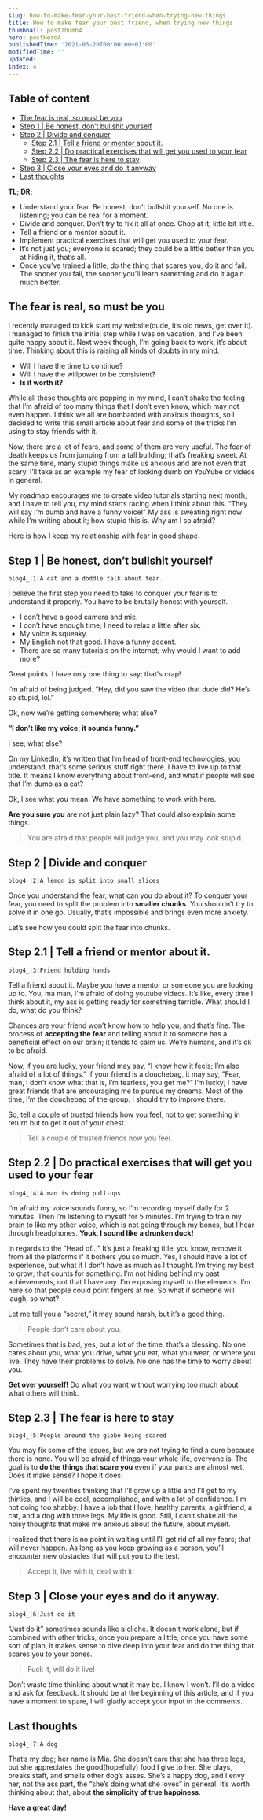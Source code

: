 ```yaml
---
slug: how-to-make-fear-your-best-friend-when-trying-new-things
title: How to make fear your best friend, when trying new things
thumbnail: postThumb4
hero: postHero4
publishedTime: '2021-03-20T00:00:00+01:00'
modifiedTime: ''
updated:
index: 4
---
```


<section class="c-table-of-content-section">
 <div class="c-table-of-content">
   <h2 class="c-table-of-content__title">Table of content</h2>
   <ul class="c-table-of-content__list">
     <li class="c-table-of-content__item"><a href="#section-1">The fear is real, so must be you</a></li>
     <li class="c-table-of-content__item"><a href="#section-2">Step 1 | Be honest, don’t bullshit yourself</a></li>
     <li class="c-table-of-content__item">
      <a href="#section-3">Step 2 | Divide and conquer</a> 
      <ul class="c-table-of-content__list">
        <li class="c-table-of-content__item"><a href="#section-4">Step 2.1 | Tell a friend or mentor about it.</a></li>
        <li class="c-table-of-content__item"><a href="#section-5">Step 2.2 | Do practical exercises that will get you used to your fear</a></li>
        <li class="c-table-of-content__item"><a href="#section-6">Step 2.3 | The fear is here to stay</a></li>
      </ul>
     </li>
     <li class="c-table-of-content__item"><a href="#section-7">Step 3 | Close your eyes and do it anyway</a></li>
     <li class="c-table-of-content__item"><a href="#section-8">Last thoughts</a></li>
   </ul>
 </div>
<section>

**TL; DR;**</br>

- Understand your fear. Be honest, don’t bullshit yourself. No one is listening; you can be real for a moment.
- Divide and conquer. Don’t try to fix it all at once. Chop at it, little bit little.
- Tell a friend or a mentor about it.
- Implement practical exercises that will get you used to your fear.
- It’s not just you; everyone is scared; they could be a little better than you at hiding it, that’s all.
- Once you’ve trained a little, do the thing that scares you, do it and fail. The sooner you fail, the sooner you’ll learn something and do it again much better.

<h2 id="section-1">The fear is real, so must be you</h2>

I recently managed to kick start my website(dude, it’s old news, get over it).
I managed to finish the initial step while I was on vacation, and I've been quite happy about it. Next week though, I’m going back to work, it’s about time. Thinking about this is raising all kinds of doubts in my mind.

- Will I have the time to continue?
- Will I have the willpower to be consistent?
- **Is it worth it?**

While all these thoughts are popping in my mind, I can’t shake the feeling that I’m afraid of too many things that I don’t even know, which may not even happen. I think we all are bombarded with anxious thoughts, so I decided to write this small article about fear and some of the tricks I’m using to stay friends with it.

Now, there are a lot of fears, and some of them are very useful. The fear of death keeps us from jumping from a tall building; that’s freaking sweet. At the same time, many stupid things make us anxious and are not even that scary. I’ll take as an example my fear of looking dumb on YouYube or videos in general.

My roadmap encourages me to create video tutorials starting next month, and I have to tell you, my mind starts racing when I think about this. “They will say I’m dumb and have a funny voice!” My ass is sweating right now while I’m writing about it; how stupid this is. Why am I so afraid?

Here is how I keep my relationship with fear in good shape.

<h2 id="section-2">Step 1 | Be honest, don’t bullshit yourself</h2>

```Image
blog4_|1|A cat and a doddle talk about fear.
```

I believe the first step you need to take to conquer your fear is to understand it properly. You have to be brutally honest with yourself.

- I don’t have a good camera and mic.
- I don’t have enough time; I need to relax a little after six.
- My voice is squeaky.
- My English not that good. I have a funny accent.
- There are so many tutorials on the internet; why would I want to add more?

Great points. I have only one thing to say; that's crap!

I’m afraid of being judged.
“Hey, did you saw the video that dude did? He’s so stupid, lol.”

Ok, now we’re getting somewhere; what else?

**“I don’t like my voice; it sounds funny.”**

I see; what else?

On my LinkedIn, it’s written that I’m head of front-end technologies, you understand, that’s some serious stuff right there. I have to live up to that title. It means I know everything about front-end, and what if people will see that I’m dumb as a cat?

Ok, I see what you mean. We have something to work with here.

**Are you sure you** are not just plain lazy? That could also explain some things.

> You are afraid that people will judge you, and you may look stupid.

<h2 id="section-3">Step 2 | Divide and conquer</h2>

```Image
blog4_|2|A lemon is split into small slices
```

Once you understand the fear, what can you do about it? To conquer your fear, you need to split the problem into **smaller chunks**. You shouldn’t try to solve it in one go. Usually, that’s impossible and brings even more anxiety.

Let’s see how you could split the fear into chunks.

<h2 id="section-4">Step 2.1 | Tell a friend or mentor about it.</h2>

```Image
blog4_|3|Friend holding hands
```

Tell a friend about it. Maybe you have a mentor or someone you are looking up to. You, ma man, I’m afraid of doing youtube videos. It’s like, every time I think about it, my ass is getting ready for something terrible. What should I do, what do you think?

Chances are your friend won’t know how to help you, and that’s fine. The process of **accepting the fear** and telling about it to someone has a beneficial effect on our brain; it tends to calm us. We’re humans, and it’s ok to be afraid.

Now, if you are lucky, your friend may say, “I know how it feels; I’m also afraid of a lot of things.” If your friend is a douchebag, it may say, ”Fear, man, I don’t know what that is, I’m fearless, you get me?” I’m lucky; I have great friends that are encouraging me to pursue my dreams. Most of the time, I’m the douchebag of the group. I should try to improve there.

So, tell a couple of trusted friends how you feel, not to get something in return but to get it out of your chest.

> Tell a couple of trusted friends how you feel.

<h2 id="section-5">Step 2.2 | Do practical exercises that will get you used to your fear</h2>

```Image
blog4_|4|A man is doing pull-ups
```

I’m afraid my voice sounds funny, so I’m recording myself daily for 2 minutes. Then I’m listening to myself for 5 minutes. I’m trying to train my brain to like my other voice, which is not going through my bones, but I hear through headphones. **Youk, I sound like a drunken duck!**

In regards to the “Head of...” It’s just a freaking title, you know, remove it from all the platforms if it bothers you so much. Yes, I should have a lot of experience, but what if I don’t have as much as I thought. I’m trying my best to grow; that counts for something. I’m not hiding behind my past achievements, not that I have any. I’m exposing myself to the elements. I’m here so that people could point fingers at me. So what if someone will laugh, so what?

Let me tell you a “secret,” it may sound harsh, but it’s a good thing.

> People don’t care about you.

Sometimes that is bad, yes, but a lot of the time, that’s a blessing. No one cares about you, what you drive, what you eat, what you wear, or where you live. They have their problems to solve. No one has the time to worry about you.

**Get over yourself!** Do what you want without worrying too much about what others will think.

<h2 id="section-6">Step 2.3 | The fear is here to stay</h2>

```Image
blog4_|5|People around the globe being scared
```

You may fix some of the issues, but we are not trying to find a cure because there is none. You will be afraid of things your whole life, everyone is. The goal is to **do the things that scare you** even if your pants are almost wet. Does it make sense? I hope it does.

I’ve spent my twenties thinking that I’ll grow up a little and I’ll get to my thirties, and I will be cool, accomplished, and with a lot of confidence. I'm not doing too shabby. I have a job that I love, healthy parents, a girlfriend, a cat, and a dog with three legs. My life is good. Still, I can’t shake all the noisy thoughts that make me anxious about the future, about myself.

I realized that there is no point in waiting until I’ll get rid of all my fears; that will never happen. As long as you keep growing as a person, you’ll encounter new obstacles that will put you to the test.

> Accept it, live with it, deal with it!

<h2 id="section-7">Step 3 | Close your eyes and do it anyway.</h2>

```Image
blog4_|6|Just do it
```

“Just do it” sometimes sounds like a cliche. It doesn't work alone, but if combined with other tricks, once you prepare a little, once you have some sort of plan, it makes sense to dive deep into your fear and do the thing that scares you to your bones.

> Fuck it, will do it live!

Don’t waste time thinking about what it may be. I know I won’t. I’ll do a video and ask for feedback. It should be at the beginning of this article, and if you have a moment to spare, I will gladly accept your input in the comments.

<h2 id="section-8">Last thoughts</h2>

```Image
blog4_|7|A dog
```

That’s my dog; her name is Mia. She doesn’t care that she has three legs, but she appreciates the good(hopefully) food I give to her. She plays, breaks staff, and smells other dog’s asses. She’s a happy dog, and I envy her, not the ass part, the “she’s doing what she loves” in general. It’s worth thinking about that, about **the simplicity of true happiness**.

**Have a great day!**
